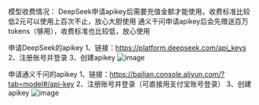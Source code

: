 模型收费情况：
DeepSeek申请apikey后需要充值金额才能使用，收费标准比较低2元可以使用上百次不止，放心大胆使用
通义千问申请apikey后会先赠送百万tokens（够用），收费标准也比较低，放心使用




申请DeepSeek的apikey
1、链接：https://platform.deepseek.com/api_keys
2、注册账号并登录
3、创建apikey
![image](https://github.com/user-attachments/assets/683bc7df-2181-4441-9c93-713452d02f4a)



申请通义千问的apikey
1、链接：https://bailian.console.aliyun.com/?tab=model#/api-key
2、注册账号并登录（可直接用支付宝账号登录）
3、创建apikey
![image](https://github.com/user-attachments/assets/487b4bf3-4c26-4940-993a-3b37e1b65534)
